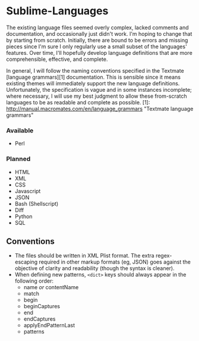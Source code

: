 Sublime-Languages
=================

The existing language files seemed overly complex, lacked comments and documentation, and occasionally
just didn't work. I'm hoping to change that by starting from scratch. Initially, there are bound to be
errors and missing pieces since I'm sure I only regularly use a small subset of the languages' features.
Over time, I'll hopefully develop language definitions that are more comprehensible, effective, and
complete.

In general, I will follow the naming conventions specified in the Textmate [language grammars][1]
documentation. This is sensible since it means existing themes will immediately support the new language
definitions. Unfortunately, the specification is vague and in some instances incomplete; where necessary,
I will use my best judgment to allow these from-scratch languages to be as readable and complete as
possible.
[1]: http://manual.macromates.com/en/language_grammars "Textmate language grammars"

### Available
* Perl

### Planned
* HTML
* XML
* CSS
* Javascript
* JSON
* Bash (Shellscript)
* Diff
* Python
* SQL

Conventions
-----------
* The files should be written in XML Plist format. The extra regex-escaping required in other markup
  formats (eg, JSON) goes against the objective of clarity and readability (though the syntax is cleaner).
* When defining new patterns, `<dict>` keys should always appear in the following order:
  * name *or* contentName
  * match
  * begin
  * beginCaptures
  * end
  * endCaptures
  * applyEndPatternLast
  * patterns
